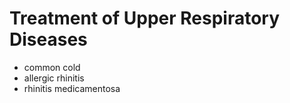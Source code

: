# Treatment of Upper Respiratory Diseases

- common cold
- allergic rhinitis
- rhinitis medicamentosa